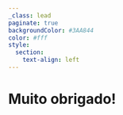 ```yaml
---
_class: lead
paginate: true
backgroundColor: #3AA844
color: #fff
style:
  section:
    text-align: left
--- 
```

# Muito obrigado!
